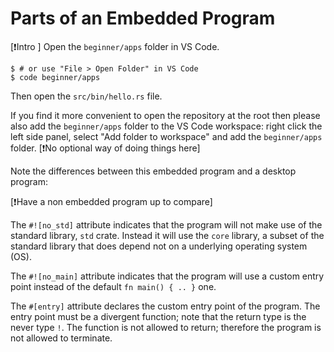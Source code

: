# Parts of an Embedded Program

[❗️Intro ]
Open the `beginner/apps` folder in VS Code.

``` console
$ # or use "File > Open Folder" in VS Code
$ code beginner/apps
```

Then open the `src/bin/hello.rs` file.

If you find it more convenient to open the repository at the root then please also add the `beginner/apps` folder to the VS Code workspace: right click the left side panel, select "Add folder to workspace" and add the `beginner/apps` folder.
[❗️No optional way of doing things here]

Note the differences between this embedded program and a desktop program:

[❗️Have a non embedded program up to compare]

 The `#![no_std]` attribute indicates that the program will not make use of the standard library, `std` crate. Instead it will use the `core` library, a subset of the standard library that does depend not on a underlying operating system (OS).

The `#![no_main]` attribute indicates that the program will use a custom entry point instead of the default `fn main() { .. }` one.

The `#[entry]` attribute declares the custom entry point of the program. The entry point must be a divergent function; note that the return type is the never type `!`. The function is not allowed to return; therefore the program is not allowed to terminate.


